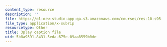 ```yaml
---
content_type: resource
description: ''
file: https://ol-ocw-studio-app-qa.s3.amazonaws.com/courses/res-10-s95-physics-of-covid-19-transmission-fall-2020/5b8a939184315eda675e09aa8559b0de_j--zfB6AIpo.srt
file_type: application/x-subrip
resourcetype: Other
title: 3play caption file
uid: 5b8a9391-8431-5eda-675e-09aa8559b0de
---
```

